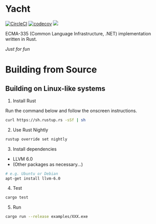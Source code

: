 # Yacht

[![CircleCI](https://circleci.com/gh/maekawatoshiki/yacht.svg?style=shield)](https://circleci.com/gh/maekawatoshiki/yacht)
[![codecov](https://codecov.io/gh/maekawatoshiki/yacht/branch/master/graph/badge.svg)](https://codecov.io/gh/maekawatoshiki/yacht/branch/master)
[![](http://img.shields.io/badge/license-MIT-blue.svg)](./LICENSE)

ECMA-335 (Common Language Infrastructure, .NET) implementation written in Rust.

*Just for fun*

# Building from Source

## Building on Linux-like systems

1. Install Rust

Run the command below and follow the onscreen instructions. 

```sh
curl https://sh.rustup.rs -sSf | sh
```

2. Use Rust Nightly

```sh
rustup override set nightly
```

3. Install dependencies
  - LLVM 6.0
  - (Other packages as necessary...)

```sh
# e.g. Ubuntu or Debian
apt-get install llvm-6.0
```

4. Test 

```sh
cargo test
```

5. Run

```sh
cargo run --release examples/XXX.exe
```

